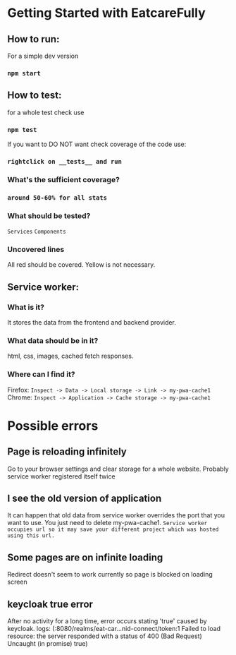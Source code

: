 # Getting Started with EatcareFully
## How to run:
For a simple dev version
### `npm start`

## How to test:
 for a whole test check use
### `npm test`
If you want to DO NOT want check coverage of the code use: 
### `rightclick on __tests__ and run`
### What's the sufficient coverage?
### `around 50-60% for all stats`
### What should be tested?
`Services`
`Components`
### Uncovered lines
All red should be covered. Yellow is not necessary.
## Service worker:
### What is it?
It stores the data from the frontend and backend provider.
### What data should be in it?
html, css, images, cached fetch responses.
### Where can I find it?
Firefox:
`Inspect -> Data -> Local storage -> Link -> my-pwa-cache1`
Chrome: 
`Inspect -> Application -> Cache storage -> my-pwa-cache1`
# Possible errors
## Page is reloading infinitely
Go to your browser settings and clear storage for a whole website.
Probably service worker registered itself twice
## I see the old version of application 
It can happen that old data from service worker overrides the port that you want to use.
You just need to delete my-pwa-cache1.
`Service worker occupies url so it may save your different project which was hosted using this url.` 
## Some pages are on infinite loading
Redirect doesn't seem to work currently so page is blocked on loading screen
## keycloak true error
After no activity for a long time, error occurs stating 'true' caused by keycloak.
logs:
(:8080/realms/eat-car…nid-connect/token:1
Failed to load resource: the server responded with a status of 400 (Bad Request)
Uncaught (in promise) true)
